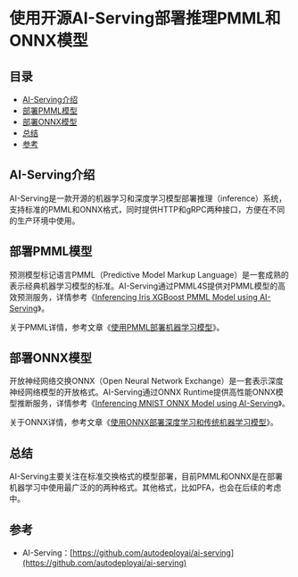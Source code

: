 # 使用开源AI-Serving部署推理PMML和ONNX模型

## 目录
* [AI-Serving介绍](#AI-Serving介绍)
* [部署PMML模型](#部署PMML模型)
* [部署ONNX模型](#部署ONNX模型)
* [总结](#总结)
* [参考](#参考)

## AI-Serving介绍
AI-Serving是一款开源的机器学习和深度学习模型部署推理（inference）系统，支持标准的PMML和ONNX格式，同时提供HTTP和gRPC两种接口，方便在不同的生产环境中使用。

## 部署PMML模型
预测模型标记语言PMML（Predictive Model Markup Language）是一套成熟的表示经典机器学习模型的标准。AI-Serving通过PMML4S提供对PMML模型的高效预测服务，详情参考《[Inferencing Iris XGBoost PMML Model using AI-Serving](https://github.com/autodeployai/ai-serving/blob/master/examples/AIServingIrisXGBoostPMMLModel.ipynb)》。

关于PMML详情，参考文章《[使用PMML部署机器学习模型](https://github.com/aipredict/ai-deployment/blob/master/deploy-ml-using-pmml/README.md)》。

## 部署ONNX模型
开放神经网络交换ONNX（Open Neural Network Exchange）是一套表示深度神经网络模型的开放格式。AI-Serving通过ONNX Runtime提供高性能ONNX模型推断服务，详情参考《[Inferencing MNIST ONNX Model using AI-Serving](https://github.com/autodeployai/ai-serving/blob/master/examples/AIServingMnistOnnxModel.ipynb)》。

关于ONNX详情，参考文章《[使用ONNX部署深度学习和传统机器学习模型](https://github.com/aipredict/ai-deployment/blob/master/deploy-ml-dl-using-onnx/README.md)》。

## 总结
AI-Serving主要关注在标准交换格式的模型部署，目前PMML和ONNX是在部署机器学习中使用最广泛的的两种格式。其他格式，比如PFA，也会在后续的考虑中。

## 参考
* AI-Serving：[https://github.com/autodeployai/ai-serving](https://github.com/autodeployai/ai-serving)

